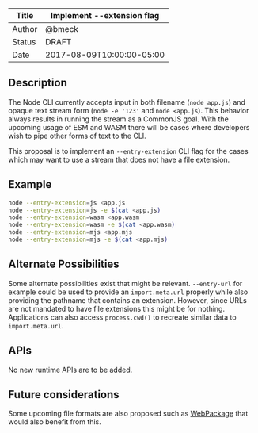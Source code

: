| Title  | Implement --extension flag  |
|--------|-----------------------------|
| Author | @bmeck                      |
| Status | DRAFT                       |
| Date   | 2017-08-09T10:00:00-05:00   |

## Description

The Node CLI currently accepts input in both filename (`node app.js`) and opaque text stream form (`node -e '123'` and `node <app.js`). This behavior always results in running the stream as a CommonJS goal. With the upcoming usage of ESM and WASM there will be cases where developers wish to pipe other forms of text to the CLI.

This proposal is to implement an `--entry-extension` CLI flag for the cases which may want to use a stream that does not have a file extension.

## Example

```sh
node --entry-extension=js <app.js
node --entry-extension=js -e $(cat <app.js)
node --entry-extension=wasm <app.wasm
node --entry-extension=wasm -e $(cat <app.wasm)
node --entry-extension=mjs <app.mjs
node --entry-extension=mjs -e $(cat <app.mjs)
```

## Alternate Possibilities

Some alternate possibilities exist that might be relevant. `--entry-url` for example could be used to provide an `import.meta.url` properly while also providing the pathname that contains an extension. However, since URLs are not mandated to have file extensions this might be for nothing. Applications can also access `process.cwd()` to recreate similar data to `import.meta.url`.

## APIs

No new runtime APIs are to be added.

## Future considerations

Some upcoming file formats are also proposed such as [WebPackage](https://github.com/WICG/webpackage) that would also benefit from this.
